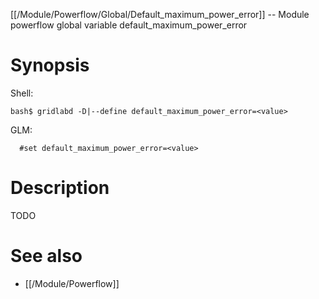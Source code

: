 [[/Module/Powerflow/Global/Default_maximum_power_error]] -- Module powerflow global variable default_maximum_power_error

# Synopsis

Shell:

~~~
bash$ gridlabd -D|--define default_maximum_power_error=<value>
~~~

GLM:

~~~
  #set default_maximum_power_error=<value>
~~~

# Description

TODO

# See also

* [[/Module/Powerflow]]
